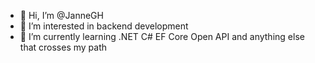 - 👋 Hi, I’m @JanneGH
- 👀 I’m interested in backend development
- 🌱 I’m currently learning .NET C# EF Core Open API and anything else that crosses my path

<!---
JanneGH/JanneGH is a ✨ special ✨ repository because its `README.md` (this file) appears on your GitHub profile.
You can click the Preview link to take a look at your changes.
--->
